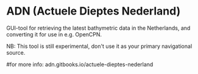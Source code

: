 # ADN (Actuele Dieptes Nederland)
GUI-tool for retrieving the latest bathymetric data in the Netherlands, and converting it for use in e.g. OpenCPN.

NB: This tool is still experimental, don't use it as your primary navigational source.

#for more info:
adn.gitbooks.io/actuele-dieptes-nederland
